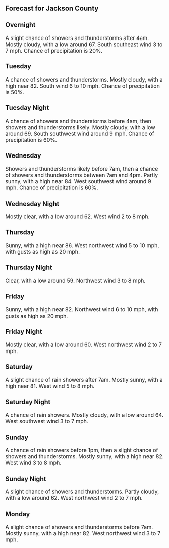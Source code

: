 <div>
   <h2>Forecast for Jackson County</h2>
   <p>
      <div style="font-size:120%">
         <h3>Overnight</h3>A slight chance of showers and thunderstorms after 4am. Mostly cloudy, with a low around 67. South southeast wind 3 to 7 mph.
         Chance of precipitation is 20%.<br></div>
   </p>
   <p>
      <div style="font-size:120%">
         <h3>Tuesday</h3>A chance of showers and thunderstorms. Mostly cloudy, with a high near 82. South wind 6 to 10 mph. Chance of precipitation
         is 50%.<br></div>
   </p>
   <p>
      <div style="font-size:120%">
         <h3>Tuesday Night</h3>A chance of showers and thunderstorms before 4am, then showers and thunderstorms likely. Mostly cloudy, with a low around
         69. South southwest wind around 9 mph. Chance of precipitation is 60%.<br></div>
   </p>
   <p>
      <div style="font-size:120%">
         <h3>Wednesday</h3>Showers and thunderstorms likely before 7am, then a chance of showers and thunderstorms between 7am and 4pm. Partly sunny,
         with a high near 84. West southwest wind around 9 mph. Chance of precipitation is 60%.<br></div>
   </p>
   <p>
      <div style="font-size:120%">
         <h3>Wednesday Night</h3>Mostly clear, with a low around 62. West wind 2 to 8 mph.<br></div>
   </p>
   <p>
      <div style="font-size:120%">
         <h3>Thursday</h3>Sunny, with a high near 86. West northwest wind 5 to 10 mph, with gusts as high as 20 mph.<br></div>
   </p>
   <p>
      <div style="font-size:120%">
         <h3>Thursday Night</h3>Clear, with a low around 59. Northwest wind 3 to 8 mph.<br></div>
   </p>
   <p>
      <div style="font-size:120%">
         <h3>Friday</h3>Sunny, with a high near 82. Northwest wind 6 to 10 mph, with gusts as high as 20 mph.<br></div>
   </p>
   <p>
      <div style="font-size:120%">
         <h3>Friday Night</h3>Mostly clear, with a low around 60. West northwest wind 2 to 7 mph.<br></div>
   </p>
   <p>
      <div style="font-size:120%">
         <h3>Saturday</h3>A slight chance of rain showers after 7am. Mostly sunny, with a high near 81. West wind 5 to 8 mph.<br></div>
   </p>
   <p>
      <div style="font-size:120%">
         <h3>Saturday Night</h3>A chance of rain showers. Mostly cloudy, with a low around 64. West southwest wind 3 to 7 mph.<br></div>
   </p>
   <p>
      <div style="font-size:120%">
         <h3>Sunday</h3>A chance of rain showers before 1pm, then a slight chance of showers and thunderstorms. Mostly sunny, with a high near 82.
         West wind 3 to 8 mph.<br></div>
   </p>
   <p>
      <div style="font-size:120%">
         <h3>Sunday Night</h3>A slight chance of showers and thunderstorms. Partly cloudy, with a low around 62. West northwest wind 2 to 7 mph.<br></div>
   </p>
   <p>
      <div style="font-size:120%">
         <h3>Monday</h3>A slight chance of showers and thunderstorms before 7am. Mostly sunny, with a high near 82. West northwest wind 3 to 7 mph.<br></div>
   </p>
</div>
